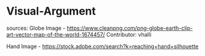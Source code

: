 # Visual-Argument

sources: 
Globe Image - https://www.cleanpng.com/png-globe-earth-clip-art-vector-map-of-the-world-1674457/
Contributor: vhalli

Hand Image - https://stock.adobe.com/search?k=reaching+hand+silhouette
